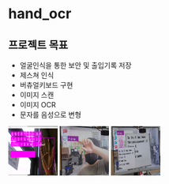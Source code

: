 # hand_ocr
## 프로젝트 목표
 - 얼굴인식을 통한 보안 및 출입기록 저장
 - 제스쳐 인식
 - 버츄얼키보드 구현
 - 이미지 스캔
 - 이미지 OCR
 - 문자를 음성으로 변형
   
 <img src="/img/keyboard.png" width="100" height="100">
 <img src="/img/hand.png" width="100" height="100">
 <img src="/img/cap_ocr.png" width="100" height="100">


